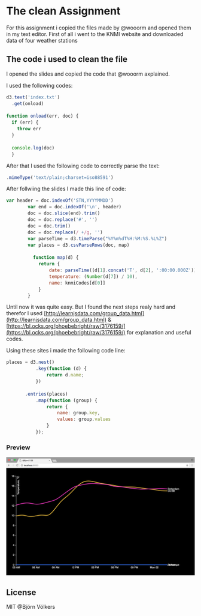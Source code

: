# The clean Assignment

For this assignment i copied the files made by @wooorm and opened them in my text editor. First of all i went to the KNMI website and downloaded data of four weather stations

## The code i used to clean the file

I opened the slides and copied the code that @wooorm axplained.

I used the following codes:

```js
d3.text('index.txt')
  .get(onload)

function onload(err, doc) {
  if (err) {
    throw err
  }

  console.log(doc)
  }
```
After that I used the following code to correctly parse the text:
```js
.mimeType('text/plain;charset=iso88591')
```
After follwiing the slides I made this line of code:

```js
var header = doc.indexOf('STN,YYYYMMDD')
        var end = doc.indexOf('\n', header)
        doc = doc.slice(end).trim()
        doc = doc.replace('#', '')
        doc = doc.trim()
        doc = doc.replace(/ +/g, '')
        var parseTime = d3.timeParse("%Y%m%dT%H:%M:%S.%L%Z")
        var places = d3.csvParseRows(doc, map)

          function map(d) {
            return {
                date: parseTime((d[1].concat('T', d[2], ':00:00.000Z'))),
                temperature: (Number(d[7]) / 10),
                name: knmiCodes[d[0]]
            }
        }

 ```

 Until now it was quite easy. But I found the next steps realy hard and therefor I used [http://learnjsdata.com/group_data.html](http://learnjsdata.com/group_data.html) & [https://bl.ocks.org/phoebebright/raw/3176159/](https://bl.ocks.org/phoebebright/raw/3176159/)
 for explanation and useful codes.

 Using these sites i made the following code line:

 ```js
 places = d3.nest()
            .key(function (d) {
                return d.name;
            })

        .entries(places)
            .map(function (group) {
                return {
                    name: group.key,
                    values: group.values
                }
            });

```

### Preview
![preview](preview.png)

## License

MIT @Björn Völkers

